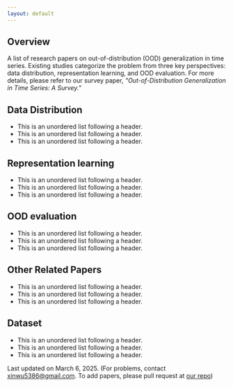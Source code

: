 ```yaml
---
layout: default
---
```

<!-- Text can be **bold**, _italic_, or ~~strikethrough~~. -->

<!-- [Link to another page](./another-page.html). -->

## Overview
A list of research papers on out-of-distribution (OOD) generalization in time series. Existing studies categorize the problem from three key perspectives: data distribution, representation learning, and OOD evaluation. For more details, please refer to our survey paper, *"Out-of-Distribution Generalization in Time Series: A Survey."*

## Data Distribution

*   This is an unordered list following a header.
*   This is an unordered list following a header.
*   This is an unordered list following a header.


## Representation learning

*   This is an unordered list following a header.
*   This is an unordered list following a header.
*   This is an unordered list following a header.

## OOD evaluation

*   This is an unordered list following a header.
*   This is an unordered list following a header.
*   This is an unordered list following a header.


## Other Related Papers

*   This is an unordered list following a header.
*   This is an unordered list following a header.
*   This is an unordered list following a header.


## Dataset

*   This is an unordered list following a header.
*   This is an unordered list following a header.
*   This is an unordered list following a header.

<!-- ### Small image -->
<!-- ![Octocat](https://github.githubassets.com/images/icons/emoji/octocat.png) -->



Last updated on March 6, 2025. 
(For problems, contact xinwu5386@gmail.com. To add papers, please pull request at <a href="https://github.com/tsood-generalization/tsood-generalization.github.io">our repo</a>)
